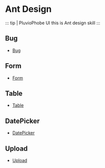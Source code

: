 # Ant Design
::: tip | PluvioPhobe UI
 this is Ant design skill
:::

## Bug
- [Bug](/more/ant-design/bug/)

## Form
- [Form](/more/ant-design/form/)

## Table
- [Table](/more/ant-design/table/)

## DatePicker
- [DatePicker](/more/ant-design/date-picker/)

## Upload
- [Upload](/more/ant-design/upload/)